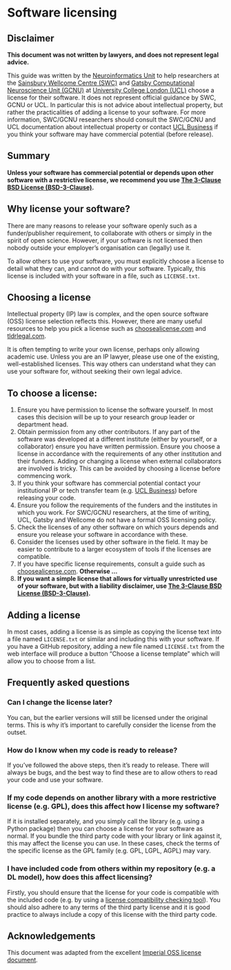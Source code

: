 # Software licensing

## Disclaimer
**This document was not written by lawyers, and does not represent legal advice.**

This guide was written by the [Neuroinformatics Unit](https://neuroinformatics.dev/) to help researchers at the [Sainsbury Wellcome Centre (SWC)](https://www.sainsburywellcome.org/web/) and [Gatsby Computational Neuroscience Unit (GCNU)](https://www.ucl.ac.uk/gatsby/gatsby-computational-neuroscience-unit) at [University College London (UCL)](https://www.ucl.ac.uk/) choose a license for their software. 
It does not represent official guidance by SWC, GCNU or UCL.
In particular this is not advice about intellectual property, but rather the practicalities of adding a license to your software. 
For more information, SWC/GCNU researchers should consult the SWC/GCNU and UCL documentation about intellectual property or contact [UCL Business](https://www.uclb.com/) if you think your software may have commercial potential (before release).

## Summary
**Unless your software has commercial potential or depends upon other software with a restrictive license, we recommend you use [The 3-Clause BSD License (BSD-3-Clause)](https://opensource.org/licenses/BSD-3-Clause).**

## Why license your software?
There are many reasons to release your software openly such as a funder/publisher requirement, to collaborate with others or simply in the spirit of open science. However, if your software is not licensed then nobody outside your employer’s organisation can (legally) use it.

To allow others to use your software, you must explicitly choose a license to detail what they can, and cannot do with your software. Typically, this license is included with your software in a file, such as `LICENSE.txt`.

## Choosing a license
Intellectual property (IP) law is complex, and the open source software (OSS) license selection reflects this. However, there are many useful resources to help you pick a license such as [choosealicense.com](https://choosealicense.com/) and [tldrlegal.com](https://tldrlegal.com/).

It is often tempting to write your own license, perhaps only allowing academic use. Unless you are an IP lawyer, please use one of the existing, well-established licenses. This way others can understand what they can use your software for, without seeking their own legal advice.

## To choose a license:
1. Ensure you have permission to license the software yourself. In most cases this decision will be up to your research group leader or department head.
2. Obtain permission from any other contributors. If any part of the software was developed at a different institute (either by yourself, or a collaborator) ensure you have written permission. Ensure you choose a license in accordance with the requirements of any other institution and their funders. Adding or changing a license when external collaborators are involved is tricky. This can be avoided by choosing a license before commencing work.
3. If you think your software has commercial potential contact your institutional IP or tech transfer team (e.g. [UCL Business](https://www.uclb.com/)) before releasing your code.
4. Ensure you follow the requirements of the funders and the institutes in which you work. For SWC/GCNU researchers, at the time of writing, UCL, Gatsby and Wellcome do not have a formal OSS licensing policy.
5. Check the licenses of any other software on which yours depends and ensure you release your software in accordance with these.
6. Consider the licenses used by other software in the field. It may be easier to contribute to a larger ecosystem of tools if the licenses are compatible.
7. If you have specific license requirements, consult a guide such as [choosealicense.com](https://choosealicense.com/). **Otherwise …**
8. **If you want a simple license that allows for virtually unrestricted use of your software, but with a liability disclaimer, use [The 3-Clause BSD License (BSD-3-Clause)](https://opensource.org/licenses/BSD-3-Clause).**

## Adding a license
In most cases, adding a license is as simple as copying the license text into a file named `LICENSE.txt` or similar and including this with your software. If you have a GitHub repository, adding a new file named `LICENSE.txt` from the web interface will produce a button “Choose a license template” which will allow you to choose from a list.

## Frequently asked questions

### Can I change the license later?
You can, but the earlier versions will still be licensed under the original terms. This is why it’s important to carefully consider the license from the outset.

### How do I know when my code is ready to release?
If you’ve followed the above steps, then it’s ready to release. There will always be bugs, and the best way to find these are to allow others to read your code and use your software.

### If my code depends on another library with a more restrictive license (e.g. GPL), does this affect how I license my software?

If it is installed separately, and you simply call the library (e.g. using a Python package) then you can choose a license for your software as normal. If you bundle the third party code with your library or link against it, this may affect the license you can use. In these cases, check the terms of the specific license as the GPL family (e.g. GPL, LGPL, AGPL) may vary.

### I have included code from others within my repository (e.g. a DL model), how does this affect licensing?
Firstly, you should ensure that the license for your code is compatible with the included code (e.g. by using a [license compatibility checking tool](https://joinup.ec.europa.eu/collection/eupl/solution/joinup-licensing-assistant/jla-compatibility-checker)). You should also adhere to any terms of the third party license and it is good practice to always include a copy of this license with the third party code.

## Acknowledgements
This document was adapted from the excellent [Imperial OSS license document](https://www.imperial.ac.uk/enterprise/staff/industry-partnerships-and-commercialisation/commercialisation/intellectual-property-guidance/open-source-software-licences/).
